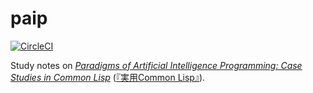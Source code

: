 paip
====

[![CircleCI](https://circleci.com/gh/lagenorhynque/paip.svg?style=svg)](https://circleci.com/gh/lagenorhynque/paip)

Study notes on [*Paradigms of Artificial Intelligence Programming: Case Studies in Common Lisp*](https://norvig.com/paip.html) ([『実用Common Lisp』](http://www.shoeisha.co.jp/book/detail/9784798118901)).
